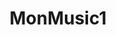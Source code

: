 ---
layout: index
title: MonMusic1
logo: assets/img/basic/logo2.png
description: Musica para la vida
features:
- title: Noticias
  subtitle: Ultimas
  handle: news
- title: we have special news &amp; prizes only <br>for our biggest poison fans
  handle: news-letter
  subsections:
  - image: "assets/img/team/man1.png"
    position: fadeInUp
    description:
  - image: "assets/img/team/man2.png"
    position: fadeInRight
    description:
  - image: "assets/img/team/man3.png"
    position: fadeInLeft
    description:
  - image: "assets/img/team/man4.png"
    position: fadeInRight
    description:
  - image: "assets/img/team/man5.png"
    position: fadeInLeft
    description:

- title: Poison music
  subtitle: Like If you love them!
  handle: facebook 
  linkname: like us on facebook
  href: 
  subsections:

- title: poison Music
  subtitle: All Albums
  handle: track-section
  subsections:
  - image: "assets/img/news/n1.jpg"
    description: News cochabamba
    title: Loremipsum1 Per hour
    number_songs: 13 tracks
    link: albums.html
   
  - image: "assets/img/news/n2.jpg"
    description: News cochabamba
    title: Loremipsum2 Per hour
    number_songs: 14 tracks
    link: albums.html

  - image: "assets/img/news/n3.jpg"
    description: News cochabamba
    title: Loremipsum3 Per hour
    number_songs: 14 tracks
    link: albums.html

  - image: "assets/img/news/n4.jpg"
    description: News cochabamba
    title: Loremipsum4 Per hour
    number_songs: 15 tracks
    link: albums.html

  - image: "assets/img/news/n5.jpg"
    description: News cochabamba
    title: Loremipsum4 Per hour
    number_songs: 16 tracks
    link: albums.html

  - image: "assets/img/news/n6.jpg"
    description: News cochabamba
    title: Loremipsum5 Per hour
    number_songs: 17 tracks
    link: albums.html

- title:
  subtitle:
  handle: testimonial
  subsections:
  - parrafo: |-
         This1 album is amazing!!! Im in love
                                with this album from start to finish.
                                Welcome back poison!
    name: Diego                           
    link:
  - parrafo: |-
          This2 album is amazing!!! Im in love
                                with this album from start to finish.
                                Welcome back poison!
    name: Olga                            
    link:
  - parrafo:  |-
          This3 album is amazing!!! Im in love
                                with this album from start to finish.
                                Welcome back poison!
    name: Andres                            
    link:   

- title: poison Media
  subtitle: photos &amp; videos
  handle: media-section
  
- title: performing live!
  subtitle: stars tour de paris
  date: november 5th 2013
  handle: promo
  link: book tickets now
  subsections:

- title: poison tours
  subtitle: all tours this year
  date: november 5th 2013
  handle: tours
  date: fecha 
  location: Location
  venue:  Venue
  notes: Notes
  tickets: Tickets
  subsections:
  - date: 10/10/14
    image: assets/img/media/media_07.jpg
    description: 
    direction: Lorem Center
    subdirection: Fairfax, VA US
    vip: vIP Offers Sold Out

  - date: 10/11/14
    image: assets/img/media/media_01.jpg
    description: 
    direction: Lorem Events Center1
    subdirection: Pittsburgh, PA US 
    vip: with Emblem3 t

  - date: 15/11/14
    image: assets/img/media/media_05.jpg
    description: 
    direction: TD Lorem2 
    subdirection: Boston, MA US
    vip:  with Emblem3 

  - date: 25/11/14
    image: assets/img/media/media_08.jpg
    description: 
    direction: Wells Fargo Center3
    subdirection: Philadelphia, PA US
    vip:  with Emblem3 


  - date: 30/11/14
    image: assets/img/media/media_08.jpg
    description: 
    direction: Lorem Center4
    subdirection: Fairfax, VA US
    vip:  with Emblem3 

  - date: 31/11/14
    image: assets/img/media/media_07.jpg
    description: 
    direction: Lorem Center5
    subdirection: Fairfax, VA US
    vip:  with Emblem3
    
  - date: 1/12/14
    image: assets/img/media/media_06.jpg
    description: 
    direction: Lorem Center6
    subdirection: Fairfax, VA US
    vip:  with Emblem3 

  - date: 8/12/20
    image: assets/img/media/media_02.jpg
    description: 
    direction: Lorem Center7
    subdirection: Fairfax, VA US
    vip:  with Emblem3

  - date: 8/12/20
    image: assets/img/media/media_04.jpg
    description: 
    direction: Lorem Center8
    subdirection: Fairfax, VA US
    vip:  with Emblem3

  - date: 8/12/20
    image: assets/img/media/media_05.jpg
    description: 
    direction: Lorem Center9
    subdirection: Fairfax, VA US
    vip:  with Emblem3
  
- title: poison band
  subtitle: band biography
  handle: team-section
  subsections:
  - image: "assets/img/team/member-1.jpg"
    description: News cochabamba
    link: poison1 fragnances coming soon
    name: jackson peterson
    link: news.html

  - image: "assets/img/team/member-2.jpg"
    description: News cochabamba
    link: poison1 fragnances coming soon
    name: willaims Adam Jonas
    link: news.html 

  - image: "assets/img/team/member-3.jpg"
    description: News cochabamba
    link: poison1 fragnances coming soon
    name: jacobs Jerry Jonas
    link: news.html 

  - image: "assets/img/team/member-4.jpg"
    description: News cochabamba
    link: poison1 fragnances coming soon
    name: michael Jonas II
    link: news.html 
  
  - image: "assets/img/team/member-5.jpg"
    description: News cochabamba
    link: poison1 fragnances coming soon
    name: david Tomlinson
    link: news.html 

- title: Their amazing story
  subtitle: how they came to be so famous
  handle: about-section
  description: |-
               Lorem ipsum dolor sit amet, consectetur adipiscing elit. Donec libero ligula, mollis eget
                            ipsum a,
                            aliquet pellentesque nisi. Donec mollis vel orci eget consequat. Etiam ultrices eu erat eu
                            facilisis.
                            Morbi nec suscipit tortor. Sed eu est leo. Phasellus a enim a sem auctor sodales. Vestibulum
                            interdum
                            ultrices tincidunt. Vivamus suscipit odio id pretium commodo. Donec vitae pellentesque dui.
                            Nullam a
                            hendrerit mi, vel placerat neque. Nunc et nunc turpis. Mauris sed congue lectus, ut blandit
                            diam. Sed
                            pellentesque egestas magna in feugiat. Praesent in ipsum velit. Pellentesque habitant morbi
                            tristique
                            senectus et netus et malesuada fames ac turpis egestas.</p>
                        <p>Quisque lacinia euismod lobortis. Pellentesque purus orci, consequat vel mi id, pretium
                            accumsan
                            urna. In hac habitasse platea dictumst. Aenean ut accumsan nunc. Nam ac bibendum mi.
                            Maecenas
                            ultricies blandit vehicula. Nullam posuere metus congue odio dictum vestibulum. Quisque
                            pharetra, nisl
                            sit amet fermentum dignissim, est felis consequat sapien, eu pellentesque nulla mi sed
                            lacus. Aenean
                            molestie condimentum consequat.</p>
                        <p>Sed a lectus suscipit, blandit arcu a, vehicula nisi. Quisque faucibus elit ac mauris sodales
                            auctor.
                            Quisque scelerisque aliquam accumsan. Donec ullamcorper tortor nec nisl egestas, vitae
                            interdum diam
                            dignissim. Donec sollicitudin eu tellus in fermentum. Ut eu dui sit amet erat euismod
                            euismod in non
                            turpis. Pellentesque luctus dui massa.</p>

- title: 
  subtitle: 
  handle: footer
  subsections:
  - title: Get Social
    handle: tab1
    subsubsections:
          - title: poison itunes
            link: https://monduelamusic.netlify.app/
            class: fa-music

          - title: poison soundcloud
            link: https://soundcloud.com/
            class: fa-soundcloud

          - title: poison youtube
            link: 
            class: fa-youtube

          - title: poison Instagram
            link: https://www.instagram.com/
            class: fa-instagram

          - title: poison Flicker
            link: https://monduelamusic.netlify.app/
            class: fa-flickr
           
          - title: poison pinterest
            link: https://monduelamusic.netlify.app/
            class: fa-pinterest
          
  - title: Message Us
    handle: tab2
    subsubsections:
---